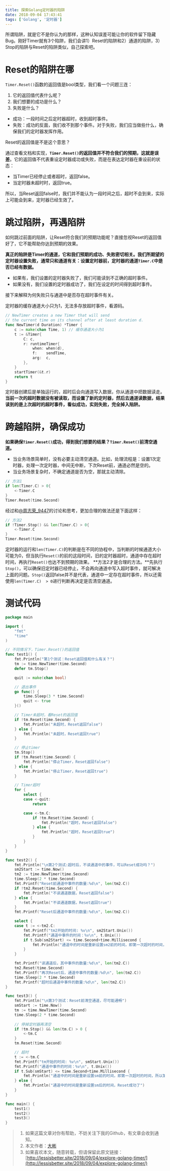```yaml
---
title: 探索Golang定时器的陷阱
date: 2018-09-04 17:43:41
tags: ['Golang', '定时器']
---
```




所谓陷阱，就是它不是你认为的那样，这种认知误差可能让你的软件留下隐藏Bug。刚好Timer就有3个陷阱，我们会讲1）Reset的陷阱和2）通道的陷阱，3）Stop的陷阱与Reset的陷阱类似，自己探索吧。


# Reset的陷阱在哪

`Timer.Reset()`函数的返回值是bool类型，我们看一个问题三连：
1. 它的返回值代表什么呢？
2. 我们想要的成功是什么？
3. 失败是什么？

- 成功：一段时间之后定时器超时，收到超时事件。
- 失败：成功的反面，我们收不到那个事件。对于失败，我们应当做些什么，确保我们的定时器发挥作用。

Reset的返回值是不是这个意思？

<!--more-->


通过查看文档和实现，**`Timer.Reset()`的返回值并不符合我们的预期，这就是误差**。它的返回值不代表重设定时器成功或失败，而是在表达定时器在重设前的状态：
- 当Timer已经停止或者超时，返回false。
- 当定时器未超时时，返回true。

所以，当Reset返回false时，我们并不能认为一段时间之后，超时不会到来，实际上可能会到来，定时器已经生效了。

# 跳过陷阱，再遇陷阱

如何跳过前面的陷阱，让Reset符合我们的预期功能呢？直接忽视Reset的返回值好了，它不能帮助你达到预期的效果。

**真正的陷阱是Timer的通道，它和我们预期的成功、失败密切相关。我们所期望的定时器设置失败，通常只和通道有关：设置定时器前，定时器的通道`Timer.C`中是否已经有数据。**
- 如果有，我们设置的定时器失败了，我们可能读到不正确的超时事件。
- 如果没有，我们设置的定时器成功了，我们在设定的时间得到超时事件。

接下来解释为何失败只与通道中是否存在超时事件有关。

定时器的缓存通道大小只为1，无法多存放超时事件，看源码。
```go
// NewTimer creates a new Timer that will send
// the current time on its channel after at least duration d.
func NewTimer(d Duration) *Timer {
	c := make(chan Time, 1) // 缓存通道大小为1
	t := &Timer{
		C: c,
		r: runtimeTimer{
			when: when(d),
			f:    sendTime,
			arg:  c,
		},
	}
	startTimer(&t.r)
	return t
}
```

定时器创建后是单独运行的，超时后会向通道写入数据，你从通道中把数据读走。**当前一次的超时数据没有被读取，而设置了新的定时器，然后去通道读数据，结果读到的是上次超时的超时事件，看似成功，实则失败，完全掉入陷阱。**

# 跨越陷阱，确保成功

**如果确保`Timer.Reset()`成功，得到我们想要的结果？`Timer.Reset()`前清空通道。**

- 当业务场景简单时，没有必要主动清空通道。比如，处理流程是：设置1次定时器，处理一次定时器，中间无中断，下次Reset前，通道必然是空的。
- 当业务场景复杂时，不确定通道是否为空，那就主动清除。
```go
// 方法1
if len(Timer.C) > 0{
    <-Timer.C
}
Timer.Reset(time.Second)
```
经过和[@周志荣_9447](https://www.jianshu.com/u/987596c52194)的讨论和思考，更加合理的做法还是下面这样：
```go
// 方法2
if !Timer.Stop() && len(Timer.C) > 0{
    <-Timer.C
}
Timer.Reset(time.Second)
```
定时器的运行和`len(Timer.C)`的判断是在不同的协程中，当判断的时候通道大小可能为0，但当执行`Reset()`的前的这段时间，旧的定时器超时，通道中存在超时时间，再执行`Reset()`也达不到预期的效果。
**方法2才是合理的方法。**先执行`Stop()`，可以确保旧定时器已经停止，不会再向通道中写入超时事件，就可解决上面的问题。`Stop()`返回false并不是代表，通道中一定存在超时事件，所以还需使用`len(Timer.C)  > 0`进行判断再决定是否清空通道。

# 测试代码

```go
package main

import (
	"fmt"
	"time"
)

// 不同情况下，Timer.Reset()的返回值
func test1() {
	fmt.Println("第1个测试：Reset返回值和什么有关？")
	tm := time.NewTimer(time.Second)
	defer tm.Stop()

	quit := make(chan bool)

	// 退出事件
	go func() {
		time.Sleep(3 * time.Second)
		quit <- true
	}()

	// Timer未超时，看Reset的返回值
	if !tm.Reset(time.Second) {
		fmt.Println("未超时，Reset返回false")
	} else {
		fmt.Println("未超时，Reset返回true")
	}

	// 停止timer
	tm.Stop()
	if !tm.Reset(time.Second) {
		fmt.Println("停止Timer，Reset返回false")
	} else {
		fmt.Println("停止Timer，Reset返回true")
	}

	// Timer超时
	for {
		select {
		case <-quit:
			return

		case <-tm.C:
			if !tm.Reset(time.Second) {
				fmt.Println("超时，Reset返回false")
			} else {
				fmt.Println("超时，Reset返回true")
			}
		}
	}
}

func test2() {
	fmt.Println("\n第2个测试:超时后，不读通道中的事件，可以Reset成功吗？")
	sm2Start := time.Now()
	tm2 := time.NewTimer(time.Second)
	time.Sleep(2 * time.Second)
	fmt.Printf("Reset前通道中事件的数量:%d\n", len(tm2.C))
	if !tm2.Reset(time.Second) {
		fmt.Println("不读通道数据，Reset返回false")
	} else {
		fmt.Println("不读通道数据，Reset返回true")
	}
	fmt.Printf("Reset后通道中事件的数量:%d\n", len(tm2.C))

	select {
	case t := <-tm2.C:
		fmt.Printf("tm2开始的时间: %v\n", sm2Start.Unix())
		fmt.Printf("通道中事件的时间：%v\n", t.Unix())
		if t.Sub(sm2Start) <= time.Second+time.Millisecond {
			fmt.Println("通道中的时间是重新设置sm2前的时间，即第一次超时的时间，所以第二次Reset失败了")
		}
	}

	fmt.Printf("读通道后，其中事件的数量:%d\n", len(tm2.C))
	tm2.Reset(time.Second)
	fmt.Printf("再次Reset后，通道中事件的数量:%d\n", len(tm2.C))
	time.Sleep(2 * time.Second)
	fmt.Printf("超时后通道中事件的数量:%d\n", len(tm2.C))
}

func test3() {
	fmt.Println("\n第3个测试：Reset前清空通道，尽可能通畅")
	smStart := time.Now()
	tm := time.NewTimer(time.Second)
	time.Sleep(2 * time.Second)
	
	// 停掉定时器再清空
	if !tm.Stop() && len(tm.C) > 0 {
		<-tm.C
	}
	tm.Reset(time.Second)

	// 超时
	t := <-tm.C
	fmt.Printf("tm开始的时间: %v\n", smStart.Unix())
	fmt.Printf("通道中事件的时间：%v\n", t.Unix())
	if t.Sub(smStart) <= time.Second+time.Millisecond {
		fmt.Println("通道中的时间是重新设置sm前的时间，即第一次超时的时间，所以第二次Reset失败了")
	} else {
		fmt.Println("通道中的时间是重新设置sm后的时间，Reset成功了")
	}
}

func main() {
	test1()
	test2()
	test3()
}
```

> 1. 如果这篇文章对你有帮助，不妨关注下我的Github，有文章会收到通知。
> 2. 本文作者：[大彬](http://lessisbetter.site/about/)
> 3. 如果喜欢本文，随意转载，但请保留此原文链接：[http://lessisbetter.site/2018/09/04/explore-golang-timer/](http://lessisbetter.site/2018/09/04/explore-golang-timer/)